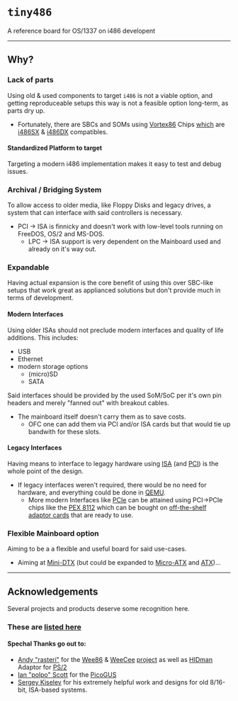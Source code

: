 #	`tiny486`
A reference board for OS/1337 on i486 developent

---

##	Why?
###	Lack of parts
Using old & used components to target `i486` is not a viable option, and getting reproduceable setups this way is not a feasible option long-term, as parts dry up.
- Fortunately, there are SBCs and SOMs using [Vortex86](https://en.wikipedia.org/wiki/Vortex86#Vortex86SX) Chips [which](https://www.vortex86.com/compare) are [i486SX](https://en.wikipedia.org/wiki/I486SX) & [i486DX](https://en.wikipedia.org/wiki/I486) compatibles.

####	Standardized Platform to target
Targeting a modern i486 implementation makes it easy to test and debug issues.

### Archival / Bridging System
To allow access to older media, like Floppy Disks and legacy drives, a system that can interface with said controllers is necessary.
- PCI -> ISA is finnicky and doesn't work with low-level tools running on FreeDOS, OS/2 and MS-DOS.
  - LPC -> ISA support is very dependent on the Mainboard used and already on it's way out.

###	Expandable
Having actual expansion is the core benefit of using this over SBC-like setups that work great as applianced solutions but don't provide much in terms of development.

####	Modern Interfaces
Using older ISAs should not preclude modern interfaces and quality of life additions.
This includes:
- USB
- Ethernet
- modern storage options
  - (micro)SD
  - SATA

Said interfaces should be provided by the used SoM/SoC per it's own pin headers and merely "fanned out" with breakout cables.
- The mainboard itself doesn't carry them as to save costs.
  - OFC one can add them via PCI and/or ISA cards but that would tie up bandwith for these slots.

####	Legacy Interfaces
Having means to interface to legagy hardware using [ISA](https://en.wikipedia.org/wiki/Industry_Standard_Architecture) (and [PCI](https://en.wikipedia.org/wiki/Peripheral_Component_Interconnect)) is the whole point of the design.
- If legacy interfaces weren't required, there would be no need for hardware, and everything could be done in [QEMU](https://en.wikipedia.org/wiki/QEMU).
  - More modern Interfaces like [PCIe](https://en.wikipedia.org/wiki/PCI_Express) can be attained using PCI->PCIe chips like the [PEX 8112](https://docs.broadcom.com/doc/12351805) which can be bought on [off-the-shelf adaptor cards](https://www.kalea-informatique.com/pci-to-pci-express-x16-bridge-card-pex8112-chipset.htm) that are ready to use.

###	Flexible Mainboard option
Aiming to be a a flexible and useful board for said use-cases.
- Aiming at [Mini-DTX](https://en.wikipedia.org/wiki/DTX_(form_factor)) (but could be expanded to [Micro-ATX](https://en.wikipedia.org/wiki/MicroATX)  and [ATX](https://en.wikipedia.org/wiki/ATX))...

---

##  Acknowledgements
Several projects and products deserve some recognition here.
### These are [listed here](documentation/acknowledgements/others.tsv)
####  Spechal Thanks go out to:
- [Andy "rasteri"](https://github.com/rasteri/) for the [Wee86](https://www.youtube.com/watch?v=ZBsv-jRiIT8) & [WeeCee](https://www.youtube.com/watch?v=aJEp4ZUG7BI) [project](https://github.com/rasteri/weeCee) as well as [HIDman](https://www.youtube.com/watch?v=44tg6oXGmYI) Adaptor for [PS/2](https://github.com/rasteri/HIDman)
- [Ian "polpo" Scott](https://github.com/polpo/) for the [PicoGUS](https://github.com/polpo/picogus)
- [Sergey Kiselev](https://github.com/skiselev/) for his extremely helpful work and designs for old 8/16-bit, ISA-based systems.


